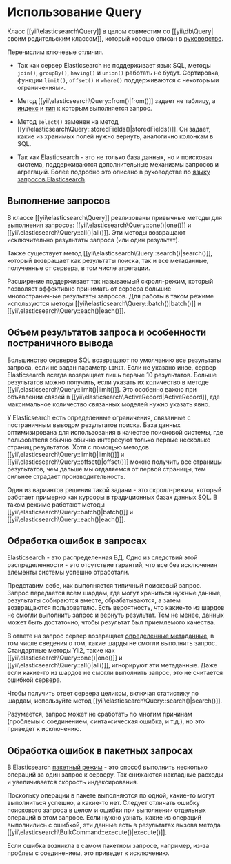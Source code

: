 # Использование Query

Класс [[yii\elasticsearch\Query]] в целом совместим со [[yii\db\Query|своим родительским классом]], который хорошо
описан в [руководстве](https://github.com/yiisoft/yii2/blob/master/docs/guide/db-query-builder.md).

Перечислим ключевые отличия.

- Так как сервер Elasticsearch не поддерживает язык SQL, методы `join()`, `groupBy()`, `having()` и `union()` работать
  не будут. Сортировка, функции `limit()`, `offset()` и `where()` поддерживаются с некоторыми ограничениями.

- Метод [[yii\elasticsearch\Query::from()|from()]] задает не таблицу, а
  [индекс](https://www.elastic.co/guide/en/elasticsearch/reference/current/glossary.html#glossary-index)
  и [тип](https://www.elastic.co/guide/en/elasticsearch/reference/current/glossary.html#glossary-type) к которым
  выполняется запрос.

- Метод `select()` заменен на метод [[yii\elasticsearch\Query::storedFields()|storedFields()]]. Он задает, какие из
  хранимых полей нужно вернуть, аналогично колонкам в SQL.

- Так как Elasticsearch - это не только база данных, но и поисковая система, поддерживаются дополнительные механизмы
  запросов и агрегаций. Более подробно это описано в руководстве по
  [языку запросов Elasticsearch](https://www.elastic.co/guide/en/elasticsearch/reference/current/query-dsl.html).


## Выполнение запросов

В классе [[yii\elasticsearch\Query]] реализованы привычные методы для выполнения запросов:
[[yii\elasticsearch\Query::one()|one()]] и [[yii\elasticsearch\Query::all()|all()]].
Эти методы возвращают исключительно результаты запроса (или один результат).

Также существует метод [[yii\elasticsearch\Query::search()|search()]], который возвращает как результаты поиска, так
и все метаданные, полученные от сервера, в том числе агрегации.

Расширение поддерживает так называемый скролл-режим, который позволяет эффективно принимать от сервера большие
многостраничные результаты запросов. Для работы в таком режиме используются методы
[[yii\elasticsearch\Query::batch()|batch()]] и [[yii\elasticsearch\Query::each()|each()]].


## Объем результатов запроса и особенности постраничного вывода

Большинство серверов SQL возвращают по умолчанию все результаты запроса, если не задан параметр `LIMIT`. Если не указано
иное, сервер Elasticsearch всегда возвращает лишь первые 10 результатов. Больше результатов можно получить, если указать
их количество в методе [[yii\elasticsearch\Query::limit()|limit()]]. Это особенно важно при объявлении связей в
[[yii\elasticsearch\ActiveRecord|ActiveRecord]], где максимальное количество связанных моделей нужно указать явно.

У Elasticsearch есть определенные ограничения, связанные с постраничным выводом результатов поиска. База данных
оптимизирована для использования в качестве поисковой системы, где пользователя обычно обычно интересуют только
первые несколько страниц результатов. Хотя с помощью методов [[yii\elasticsearch\Query::limit()|limit()]] и
[[yii\elasticsearch\Query::offset()|offset()]] можно получить все страницы результатов, чем дальше мы отдаляемся от
первой страницы, тем сильнее страдает производительность.

Один из вариантов решения такой задачи - это скролл-режим, который работает примерно как курсоры в традиционных
базах данных SQL. В таком режиме работают методы [[yii\elasticsearch\Query::batch()|batch()]] и
[[yii\elasticsearch\Query::each()|each()]].


## Обработка ошибок в запросах

Elasticsearch - это распределенная БД. Одно из следствий этой распределенности - это отсутствие гарантий, что все без
исключения элементы системы успешно отработали.

Представим себе, как выполняется типичный поисковый запрос. Запрос передается всем шардам, где могут храниться нужные
данные, результаты собираются вместе, обрабатываются, а затем возвращаются пользователю. Есть вероятность, что какие-то
из шардов не смогли выполнить запрос и вернуть результат. Тем не менее, данных может быть достаточно, чтобы результат был
приемлемого качества.

В ответе на запрос сервер возвращает [определенные метаданные](https://www.elastic.co/guide/en/elasticsearch/reference/current/search-search.html#search-api-response-body),
в том числе сведения о том, какие шарды не смогли выполнить запрос. Стандартные методы Yii2, такие как
[[yii\elasticsearch\Query::one()|one()]] и [[yii\elasticsearch\Query::all()|all()]], игнорируют эти метаданные.
Даже если какие-то из шардов не смогли выполнить запрос, это не считается ошибкой сервера.

Чтобы получить ответ сервера целиком, включая статистику по шардам, используйте метод
[[yii\elasticsearch\Query::search()|search()]].

Разумеется, запрос может не сработать по многим причинам (проблемы с соединением, синтаксическая ошибка, и т.д.),
но это приведет к исключению.


## Обработка ошибок в пакетных запросах

В Elasticsearch [пакетный режим](https://www.elastic.co/guide/en/elasticsearch/reference/current/docs-bulk.html) - это
способ выполнить несколько операций за один запрос к серверу. Так снижаются накладные расходы и увеличивается скорость
индексирования.

Поскольку операции в пакете выполняются по одной, какие-то могут выполниться успешно, а какие-то нет. Следует отличать ошибку
поискового запроса в целом и ошибки при выполнении отдельных операций в этом запросе. Если нужно узнать, какие из
операций выполнились с ошибкой, эти данные есть в результатах вызова метода [[yii\elasticsearch\BulkCommand::execute()|execute()]].

Если ошибка возникла в самом пакетном запросе, например, из-за проблем с соединением, это приведет к исключению.
